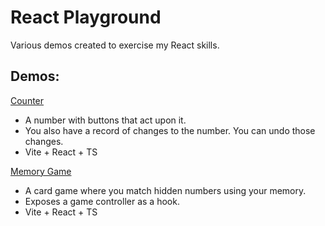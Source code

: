 # React Playground
Various demos created to exercise my React skills.

## Demos:

[Counter](./000-counter/README.md)
- A number with buttons that act upon it.
- You also have a record of changes to the number. You can undo those changes.
- Vite + React + TS

[Memory Game](./001-memory-game/README.md)
- A card game where you match hidden numbers using your memory.
- Exposes a game controller as a hook.
- Vite + React + TS
